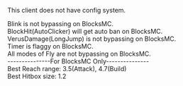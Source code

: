 This client does not have config system.

Blink is not bypassing on BlocksMC.   
BlockHit(AutoClicker) will get auto ban on BlocksMC.   
VerusDamage(LongJump) is not bypassing on BlocksMC.   
Timer is flaggy on BlocksMC.   
All modes of Fly are not bypassing on BlocksMC.   
---------------For BlocksMC Only---------------   
Best Reach range: 3.5(Attack), 4.7(Build)   
Best Hitbox size: 1.2
